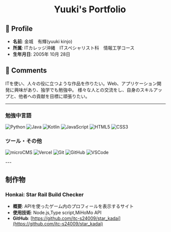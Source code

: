 <h1 align="center">
  　Yuuki's Portfolio
</h1>


## 👤 Profile
- **名前**: 金城　有輝(yuuki kinjo)
- **所属**: ITカレッジ沖縄　ITスペシャリスト科　情報工学コース　
- **生年月日**: 2005年 10月 28日

## 💬 Comments
ITを使い、人々の役に立つような作品を作りたい。Web、アプリケーション開発に興味があり、独学でも勉強中。
様々な人との交流をし、自身のスキルアップと、他者への貢献を目標に頑張りたい。

---


### 勉強中言語
<p>
  <img src="https://img.shields.io/badge/Python-3776AB?style=for-the-badge&logo=python&logoColor=white" alt="Python" />
  <img src="https://img.shields.io/badge/Java-007396?style=for-the-badge&logo=java&logoColor=white" alt="Java" />
  <img src="https://img.shields.io/badge/Kotlin-7F52FF?style=for-the-badge&logo=kotlin&logoColor=white" alt="Kotlin" />
  <img src="https://img.shields.io/badge/JavaScript-F7DF1E?style=for-the-badge&logo=javascript&logoColor=black" alt="JavaScript" />
  <img src="https://img.shields.io/badge/HTML5-E34F26?style=for-the-badge&logo=html5&logoColor=white" alt="HTML5" />
  <img src="https://img.shields.io/badge/CSS3-1572B6?style=for-the-badge&logo=css3&logoColor=white" alt="CSS3" />
</p>

### ツール・その他
<p>
  <img src="https://img.shields.io/badge/microCMS-3A3A3A?style=for-the-badge&logo=microcms&logoColor=white" alt="microCMS" />
  <img src="https://img.shields.io/badge/Vercel-000000?style=for-the-badge&logo=vercel&logoColor=white" alt="Vercel" />
  <img src="https://img.shields.io/badge/Git-F05032?style=for-the-badge&logo=git&logoColor=white" alt="Git" />
  <img src="https://img.shields.io/badge/GitHub-181717?style=for-the-badge&logo=github&logoColor=white" alt="GitHub" />
  <img src="https://img.shields.io/badge/VS_Code-007ACC?style=for-the-badge&logo=visualstudiocode&logoColor=white" alt="VSCode" />
</p>
---

## 制作物

### Honkai: Star Rail Build Checker

-   **概要**: APIを使ったゲーム内のプロフィールを表示するサイト
-   **使用技術**: Node.js,Type script,MiHoMo API
-   **GitHub**: [https://github.com/itc-s24009/star_kadai](https://github.com/itc-s24009/star_kadai)
